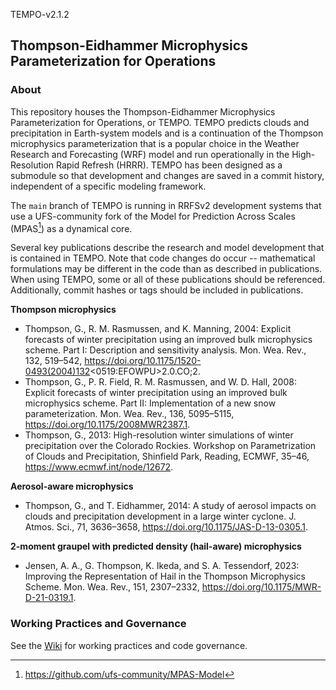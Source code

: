 TEMPO-v2.1.2

## Thompson-Eidhammer Microphysics Parameterization for Operations

### About
This repository houses the Thompson-Eidhammer Microphysics Parameterization for Operations, or TEMPO. TEMPO predicts clouds and precipitation in Earth-system models and is a continuation of the Thompson microphysics parameterization that is a popular choice in the Weather Research and Forecasting (WRF) model and run operationally in the High-Resolution Rapid Refresh (HRRR). TEMPO has been designed as a submodule so that development and changes are saved in a commit history, independent of a specific modeling framework.

The `main` branch of TEMPO is running in RRFSv2 development systems that use a UFS-community fork of the Model for Prediction Across Scales (MPAS[^1]) as a dynamical core.

Several key publications describe the research and model development that is contained in TEMPO. Note that code changes do occur -- mathematical formulations may be different in the code than as described in publications. When using TEMPO, some or all of these publications should be referenced. Additionally, commit hashes or tags should be included in publications.

**Thompson microphysics**
- Thompson, G., R. M. Rasmussen, and K. Manning, 2004: Explicit forecasts of winter precipitation using an improved bulk microphysics scheme. Part I: Description and sensitivity analysis. Mon. Wea. Rev., 132, 519–542, https://doi.org/10.1175/1520-0493(2004)132<0519:EFOWPU>2.0.CO;2.
- Thompson, G., P. R. Field, R. M. Rasmussen, and W. D. Hall, 2008: Explicit forecasts of winter precipitation using an improved bulk microphysics scheme. Part II: Implementation of a new snow parameterization. Mon. Wea. Rev., 136, 5095–5115, https://doi.org/10.1175/2008MWR2387.1.
- Thompson, G., 2013: High-resolution winter simulations of winter precipitation over the Colorado Rockies. Workshop on Parametrization of Clouds and Precipitation, Shinfield Park, Reading, ECMWF, 35–46, https://www.ecmwf.int/node/12672.
  
**Aerosol-aware microphysics**
- Thompson, G., and T. Eidhammer, 2014: A study of aerosol impacts on clouds and precipitation development in a large winter cyclone. J. Atmos. Sci., 71, 3636–3658, https://doi.org/10.1175/JAS-D-13-0305.1.

**2-moment graupel with predicted density (hail-aware) microphysics**
- Jensen, A. A., G. Thompson, K. Ikeda, and S. A. Tessendorf, 2023: Improving the Representation of Hail in the Thompson Microphysics Scheme. Mon. Wea. Rev., 151, 2307–2332, https://doi.org/10.1175/MWR-D-21-0319.1.

[^1]: https://github.com/ufs-community/MPAS-Model

### Working Practices and Governance
See the [Wiki](https://github.com/NCAR/TEMPO/wiki/Governance) for working practices and code governance.
